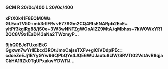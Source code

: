 #### GCM R 20/0c/400 L 20/0c/400
**xFtX0k41F8EQM0Wa**<br/>**GLEaoTV50+mb3rIIFRvvE77SGm2CQ4RtsENARpb2EcE=**<br/>**yItPf3kgIRg88/jS0e+3W3wNNFZgWOoAI2Z9MtA/qMbhss+7kW0WxYR12QC8V9x1EaDl43aNa2TWzmyP...**<br/><br/>
**9jbQ0EJoTUxoIEkC**<br/>**Ggxwn7wYrlIEbcd3ROtJmoCajseTXFv+glCiVDdpPEc=**<br/>**cdceZeEJj1BYyGYw96QPbQYe4JQE6WUJautu8UW/SRVTt02VstAvR8qjaCkHA1RZk0TgUPxakwYDWl1J...**